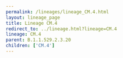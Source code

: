 ```yaml
---
permalink: /lineages/lineage_CM.4.html
layout: lineage_page
title: Lineage CM.4
redirect_to: ../lineage.html?lineage=CM.4
lineage: CM.4
parent: B.1.1.529.2.3.20
children: ['CM.4']
---
```

